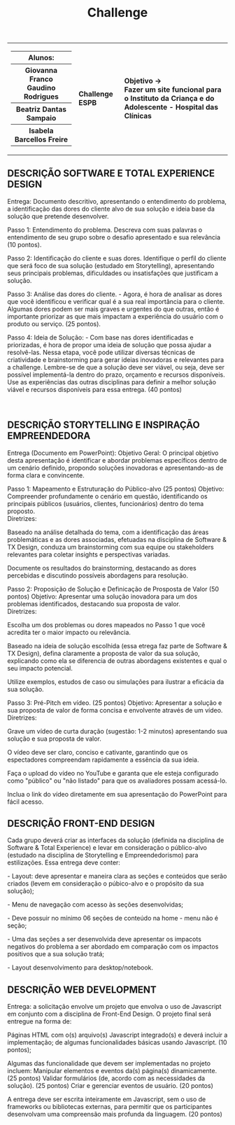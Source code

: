 
<div align="center">
  <br>
  <h1>Challenge </h1>
</div>

<br>

<table>
  <tr>
    <td>
      <div>
        <table>
          <tr>
            <th>Alunos:</th>
          </tr>
          <tr>
            <th>Giovanna Franco Gaudino Rodrigues</th>
          </tr>
          <tr>
            <th>Beatriz Dantas Sampaio</th>
          </tr>
          <tr>
            <th>Isabela Barcellos Freire</th>
          </tr>
        </table>
      </div>
    </td>
    <td>
      <div>
        <b>Challenge ESPB <br> </b>
      <td> <b>Objetivo → <br> Fazer um site funcional para o Instituto da Criança e do Adolescente - Hospital das Clínicas </b> </td>
      </div>
    </td>
  </tr>
</table>



<div align="justify">


</div>
<h2> DESCRIÇÃO SOFTWARE E TOTAL EXPERIENCE DESIGN</h2>
<p>
    Entrega: Documento descritivo, apresentando o entendimento do problema, a identificação das dores do cliente alvo de sua solução e ideia base da solução que pretende desenvolver.  
</p>
 
<p>
    Passo 1: Entendimento do problema. Descreva com suas palavras o entendimento de seu grupo sobre o desafio apresentado e sua relevância (10 pontos).  
</p>
 
<p>
    Passo 2: Identificação do cliente e suas dores. Identifique o perfil do cliente que será foco de sua solução (estudado em Storytelling), apresentando seus principais problemas, dificuldades ou insatisfações que justificam a solução.  
</p>
 
<p>
    Passo 3: Análise das dores do cliente. 
    - Agora, é hora de analisar as dores que você identificou e verificar qual é a sua real importância para o cliente. Algumas dores podem ser mais graves e urgentes do que outras, então é importante priorizar as que mais impactam a experiência do usuário com o produto ou serviço. (25 pontos).  
</p>
 
<p>
    Passo 4: Ideia de Solução:  
    - Com base nas dores identificadas e priorizadas, é hora de propor uma ideia de solução que possa ajudar a resolvê-las. Nessa etapa, você pode utilizar diversas técnicas de criatividade e brainstorming para gerar ideias inovadoras e relevantes para a challenge. Lembre-se de que a solução deve ser viável, ou seja, deve ser possível implementá-la dentro do prazo, orçamento e recursos disponíveis. Use as experiências das outras disciplinas para definir a melhor solução viável e recursos disponíveis para essa entrega. (40 pontos) 
</p>
<br>
<h2>DESCRIÇÃO STORYTELLING E INSPIRAÇÃO EMPREENDEDORA </h2>
<p> 
    Entrega (Documento em PowerPoint): Objetivo Geral: O principal objetivo desta apresentação é identificar e abordar problemas específicos dentro de um cenário definido, propondo soluções inovadoras e apresentando-as de forma clara e convincente. 
</p>

<p>
    Passo 1: Mapeamento e Estruturação do Público-alvo (25 pontos)  
    Objetivo: Compreender profundamente o cenário em questão, identificando os principais públicos (usuários, clientes, funcionários) dentro do tema proposto. 
    <br>
    Diretrizes: 
        <p>Baseado na análise detalhada do tema, com a identificação das áreas problemáticas e as dores associadas, efetuadas na disciplina de Software & TX Design, conduza um brainstorming com sua equipe ou stakeholders relevantes para coletar insights e perspectivas variadas.</p> 
        <p>Documente os resultados do brainstorming, destacando as dores percebidas e discutindo possíveis abordagens para resolução. </p>
</p>
 
<p>
    Passo 2: Proposição de Solução e Definicação de Prosposta de Valor (50 pontos) 
    Objetivo: Apresentar uma solução inovadora para um dos problemas identificados, destacando sua proposta de valor. 
    <br>
    Diretrizes: 
        <p> Escolha um dos problemas ou dores mapeados no Passo 1 que você acredita ter o maior impacto ou relevância. </p>
        <p> Baseado na ideia de solução escolhida (essa etrega faz parte de Software & TX Design), defina claramente a proposta de valor da sua solução, explicando como ela se diferencia de outras abordagens existentes e qual o seu impacto potencial. </p>
        <p>Utilize exemplos, estudos de caso ou simulações para ilustrar a eficácia da sua solução. </p>
</p>
 
<p>
    Passo 3:  Pré-Pitch em vídeo. (25 pontos) 
    Objetivo: Apresentar a solução e sua proposta de valor de forma concisa e envolvente através de um vídeo. 
    <br>
        Diretrizes: 
        <p>Grave um vídeo de curta duração (sugestão: 1-2 minutos) apresentando sua solução e sua proposta de valor. </p>
        <p>O vídeo deve ser claro, conciso e cativante, garantindo que os espectadores compreendam rapidamente a essência da sua ideia.</p> 
        <p>Faça o upload do vídeo no YouTube e garanta que ele esteja configurado como "público" ou "não listado" para que os avaliadores possam acessá-lo. </p>
        <p>Inclua o link do vídeo diretamente em sua apresentação do PowerPoint para fácil acesso. </p>
</p>

<h2> DESCRIÇÃO  FRONT-END DESIGN </h2>
<p> 
    Cada grupo deverá criar as interfaces da solução (definida na disciplina de Software & Total Experience) e levar em consideração o público-alvo (estudado na disciplina de Storytelling e Empreendedorismo) para estilizações. Essa entrega deve conter: 
</p>
<p> 
    - Layout: deve apresentar e maneira clara as seções e conteúdos que serão criados (levem em consideração o púbico-alvo e o propósito da sua solução); 
</p>
<p> 
    - Menu de navegação com acesso às seções desenvolvidas; 
</p>
<p>
    - Deve possuir no mínimo 06 seções de conteúdo na home - menu não é seção; 
</p>
<p> 
    - Uma das seções a ser desenvolvida deve apresentar os impacots negativos do problema a ser abordado em comparação com os impactos positivos que a sua solução tratá; 
</p>
<p>
    - Layout desenvolvimento para desktop/notebook.
</p>

<h2> DESCRIÇÃO WEB DEVELOPMENT </h2>
<p>
    Entrega: a solicitação envolve um projeto que envolva o uso de Javascript em conjunto com a 
    disciplina de Front-End Design. O projeto final será entregue na forma de: 
</p>
<p>
    Páginas HTML com o(s) arquivo(s) Javascript integrado(s) e deverá incluir a implementação; 
    de algumas funcionalidades básicas usando Javascript. (10 pontos);  
</p>
<p> 
    Algumas das funcionalidade que devem ser implementadas no projeto incluem:  
    Manipular elementos e eventos da(s) página(s) dinamicamente. (25 pontos) 
    Validar formulários (de, acordo com as necessidades da solução). (25 pontos) 
    Criar e gerenciar eventos de usuário. (20 pontos) 
</p>
<p>
    A entrega deve ser escrita inteiramente em Javascript, sem o uso de frameworks ou bibliotecas externas, para permitir que os participantes desenvolvam uma compreensão mais profunda da linguagem. (20 pontos) 
</p>